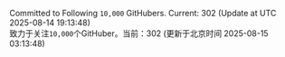 Committed to Following `10,000` GitHubers. Current: <!-- FOLLOWING_COUNT -->302<!-- FOLLOWING_COUNT --> (Update at UTC <!-- LAST_UPDATED -->2025-08-14 19:13:48<!-- LAST_UPDATED -->)<br>
致力于关注`10,000`个GitHuber。当前：<!-- FOLLOWING_COUNT -->302<!-- FOLLOWING_COUNT --> (更新于北京时间 <!-- LAST_UPDATED_CST -->2025-08-15 03:13:48<!-- LAST_UPDATED_CST -->)
